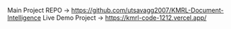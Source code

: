 Main Project REPO ->  https://github.com/utsavagg2007/KMRL-Document-Intelligence
Live Demo Project -> https://kmrl-code-1212.vercel.app/
